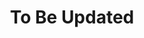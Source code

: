 ---
layout: splash
classes: wide
title: To Be Updated
excerpt: Comeback at another for time more content
permalink: /toBeUpdated/
header:
  overlay_color: "#000"
  overlay_filter: "0.5"
  overlay_image: /_pages/others/toBeUpdatedHeader.jpg
---
